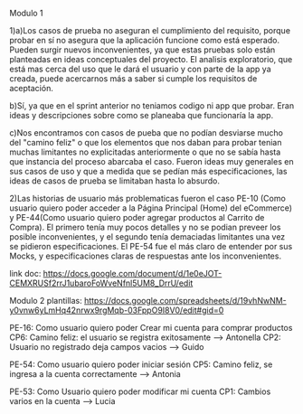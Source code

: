 Modulo 1

1)a)Los casos de prueba no aseguran el cumplimiento del requisito, porque probar en sí no asegura que la aplicación funcione como está esperado. 
Pueden surgir nuevos inconvenientes, ya que estas pruebas solo están planteadas en ideas conceptuales del proyecto. El analisis exploratorio, que está mas cerca del uso
que le dará el usuario y con parte de la app ya creada, puede acercarnos más a saber si cumple los requisitos de aceptación.

b)Sí, ya que en el sprint anterior no teniamos codigo ni app que probar. Eran ideas y descripciones sobre como se planeaba que funcionaría la app.

c)Nos encontramos con casos de pueba que no podían desviarse mucho del "camino feliz" o que los elementos que nos daban para probar tenian muchas limitantes no 
explicitadas anteriormente o que no se sabía hasta que instancia del proceso abarcaba el caso. Fueron ideas muy generales en sus casos de uso y 
que a medida que se pedían más especificaciones, las ideas de casos de prueba se limitaban hasta lo absurdo.

2)Las historias de usuario más problematicas fueron el caso PE-10 (Como usuario quiero poder acceder a la Página Principal (Home) del eCommerce) y 
PE-44(Como usuario quiero poder agregar productos al Carrito de Compra). El primero tenía muy pocos detalles y no se podian preveer los posible inconvenientes, y el
segundo tenía demaciadas limitantes una vez se pidieron especificaciones. El PE-54 fue el más claro de entender por sus Mocks, y especificaciones 
claras de respuestas ante los inconvenientes.

link doc: https://docs.google.com/document/d/1e0eJOT-CEMXRUSf2rrJ1ubaroFoWveNfnl5UM8_DrrU/edit

Modulo 2
plantillas: https://docs.google.com/spreadsheets/d/19vhNwNM-y0vnw6yLmHq42nrwx9rgMqb-03FppO9I8V0/edit#gid=0 

PE-16: Como usuario quiero poder Crear mi cuenta para comprar productos
CP6: Camino feliz: el usuario se registra exitosamente --> Antonella
CP2: Usuario no registrado deja campos vacios --> Guido

PE-54: Como usuario quiero poder iniciar sesión
CP5: Camino feliz, se ingresa a la cuenta correctamente --> Antonia

PE-53: Como Usuario quiero poder modificar mi cuenta
CP1: Cambios varios en la cuenta --> Lucia
